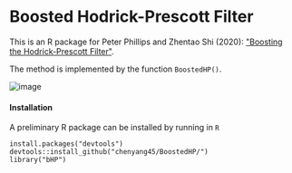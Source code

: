 # Boosted Hodrick-Prescott Filter

This is an R package for Peter Phillips and Zhentao Shi (2020): ["Boosting the Hodrick-Prescott Filter"](https://arxiv.org/abs/1905.00175). 

The method is implemented by the function `BoostedHP()`. 




![image](https://github.com/chenyang45/BoostedHP/blob/master/ADF_bHP_ani.gif)


#### Installation

A preliminary R package can be installed by running in `R`
```
install.packages("devtools")
devtools::install_github("chenyang45/BoostedHP/")
library("bHP")
```


